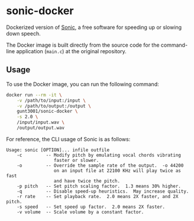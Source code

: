# sonic-docker

Dockerized version of [Sonic](https://github.com/waywardgeek/sonic), a free software for speeding up or slowing down speech.

The Docker image is built directly from the source code for the command-line application (`main.c`) at the original repository.

## Usage

To use the Docker image, you can run the following command:

```bash
docker run --rm -it \
    -v /path/to/input:/input \
    -v /path/to/output:/output \
    gunt3001/sonic-docker \
    -s 2.0 \
    /input/input.wav \
    /output/output.wav
```

For reference, the CLI usage of Sonic is as follows:

```
Usage: sonic [OPTION]... infile outfile
    -c         -- Modify pitch by emulating vocal chords vibrating
                  faster or slower.
    -o         -- Override the sample rate of the output.  -o 44200
                  on an input file at 22100 KHz will play twice as fast
                  and have twice the pitch.
    -p pitch   -- Set pitch scaling factor.  1.3 means 30% higher.
    -q         -- Disable speed-up heuristics.  May increase quality.
    -r rate    -- Set playback rate.  2.0 means 2X faster, and 2X pitch.
    -s speed   -- Set speed up factor.  2.0 means 2X faster.
    -v volume  -- Scale volume by a constant factor.
```
